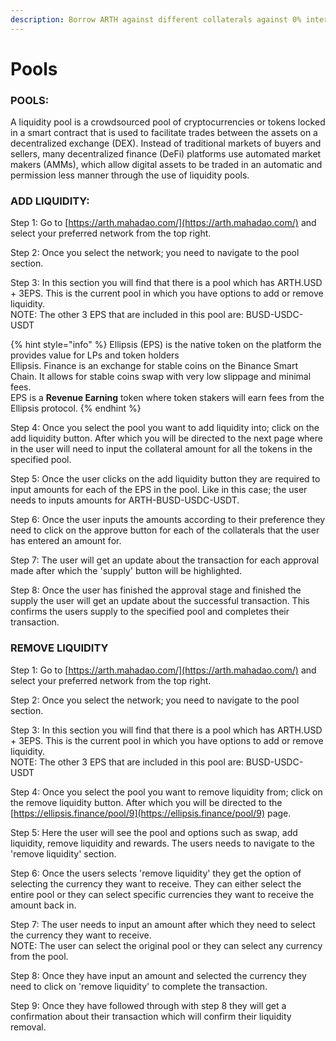 ```yaml
---
description: Borrow ARTH against different collaterals against 0% interest.
---
```


# Pools

### POOLS:

A liquidity pool is a crowdsourced pool of cryptocurrencies or tokens locked in a smart contract that is used to facilitate trades between the assets on a decentralized exchange (DEX). Instead of traditional markets of buyers and sellers, many decentralized finance (DeFi) platforms use automated market makers (AMMs), which allow digital assets to be traded in an automatic and permission less manner through the use of liquidity pools.

### ADD LIQUIDITY:

Step 1: Go to [https://arth.mahadao.com/](https://arth.mahadao.com/) and select your preferred network from the top right.

Step 2: Once you select the network; you need to navigate to the pool section.&#x20;

Step 3: In this section you will find that there is a pool which has ARTH.USD + 3EPS. This is the current pool in which you have options to add or remove liquidity. \
NOTE: The other 3 EPS that are included in this pool are: BUSD-USDC-USDT

{% hint style="info" %}
Ellipsis (EPS) is the native token on the platform the provides value for LPs and token holders\
Ellipsis. Finance is an exchange for stable coins on the Binance Smart Chain. It allows for stable coins swap with very low slippage and minimal fees. \
EPS is a **Revenue Earning** token where token stakers will earn fees from the Ellipsis protocol.
{% endhint %}

Step 4: Once you select the pool you want to add liquidity into; click on the add liquidity button. After which you will be directed to the next page where in the user will need to input the collateral amount for all the tokens in the specified pool.&#x20;

Step 5: Once the user clicks on the add liquidity button they are required to input amounts for each of the EPS in the pool. Like in this case; the user needs to inputs amounts for ARTH-BUSD-USDC-USDT.&#x20;

Step 6: Once the user inputs the amounts according to their preference they need to click on the approve button for each of the collaterals that the user has entered an amount for.&#x20;

Step 7: The user will get an update about the transaction for each approval made after which the 'supply' button will be highlighted.&#x20;

Step 8: Once the user has finished the approval stage and finished the supply the user will get an update about the successful transaction. This confirms the users supply to the specified pool and completes their transaction.&#x20;

### REMOVE LIQUIDITY

Step 1: Go to [https://arth.mahadao.com/](https://arth.mahadao.com/) and select your preferred network from the top right.

Step 2: Once you select the network; you need to navigate to the pool section.&#x20;

Step 3: In this section you will find that there is a pool which has ARTH.USD + 3EPS. This is the current pool in which you have options to add or remove liquidity. \
NOTE: The other 3 EPS that are included in this pool are: BUSD-USDC-USDT

Step 4: Once you select the pool you want to remove liquidity from; click on the remove liquidity button. After which you will be directed to the [https://ellipsis.finance/pool/9](https://ellipsis.finance/pool/9) page.&#x20;

Step 5: Here the user will see the pool and options such as swap, add liquidity, remove liquidity and rewards. The users needs to navigate to the 'remove liquidity' section.&#x20;

Step 6: Once the users selects 'remove liquidity' they get the option of selecting the currency they want to receive. They can either select the entire pool or they can select specific currencies they want to receive the amount back in.&#x20;

Step 7: The user needs to input an amount after which they need to select the currency they want to receive. \
NOTE: The user can select the original pool or they can select any currency from the pool.&#x20;

Step 8: Once they have input an amount and selected the currency they need to click on 'remove liquidity' to complete the transaction.&#x20;

Step 9: Once they have followed through with step 8 they will get a confirmation about their transaction which will confirm their liquidity removal.&#x20;

